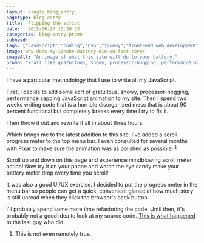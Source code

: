 ```yaml
---
layout: single_blog_entry
pagetype: blog-entry
title:  Flipping the script
date:   2015-06-27 15:30:33
categories: blog-entry promo
subhead:
tags: ["JavaScript","coding","CSS","jQuery","front-end web development","HTML","web development"]
image: why-does-my-iphone-battery-die-so-fast-cover
imageAlt: "An image of what this site will do to your battery."
promo: "Y'all like gratuitous, showy, processor-hogging, performance sapping JavaScript animations? Here's some!"
---  
```


I have a particular methodology that I use to write all my JavaScript.

First, I decide to add some sort of gratuitous, showy, processor-hogging, performance sapping JavaScript animation to my site. Then I spend two weeks writing code that is a horrible disorganized mess that is about 90 percent functional but completely breaks every time I try to fix it.

Then throw it out and rewrite it all in about three hours.

Which brings me to the latest addition to this site. I've added a scroll progress meter to the top menu bar. I even consulted for several months with Pixar to make sure the animation was as polished as possible. <sup>[1][2]</sup>

Scroll up and down on this page and experience mindblowing scroll meter action! Now try it on your phone and watch the eye candy make your battery meter drop every time you scroll!

It was also a good UI/UX exercise. I decided to put the progress meter in the menu bar so people can get a quick, convenient glance at how much story is still unread when they click the browser's back button.

I'll probably spend some more time refactoring the code. Until then, it's probably not a good idea to look at my source code. [This is what happened][1] to the last guy who did.


1. <span id="footnote-progress-meter"></span>This is not even remotely true.

[1]: http://darkroom.shortlist.com/980/73729fcc49e5778022c2214858532c0e:2242abb88c22cf80e6ce3d4342cc012a/candle3.jpg
[2]: #footnote-progress-meter
